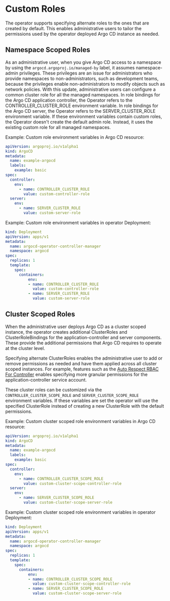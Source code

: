 # Custom Roles

The operator supports specifying alternate roles to the ones that are created by default. This
enables administrative users to tailor the permissions used by the operator deployed Argo CD instance as needed.

## Namespace Scoped Roles

As an administrative user, when you give Argo CD access to a namespace by using the `argocd.argoproj.io/managed-by` label, it assumes namespace-admin privileges. These privileges are an issue for administrators who provide namespaces to non-administrators, such as development teams, because the privileges enable non-administrators to modify objects such as network policies. With this update, administrative users can configure a common cluster role for all the managed namespaces. In role bindings for the Argo CD application controller, the Operator refers to the CONTROLLER_CLUSTER_ROLE environment variable. In role bindings for the Argo CD server, the Operator refers to the SERVER_CLUSTER_ROLE environment variable. If these environment variables contain custom roles, the Operator doesn't create the default admin role. Instead, it uses the existing custom role for all managed namespaces.

Example: Custom role environment variables in Argo CD resource:

```yaml
apiVersion: argoproj.io/v1alpha1
kind: ArgoCD
metadata:
  name: example-argocd
  labels:
    example: basic
spec:
  controller:
    env:
      - name: CONTROLLER_CLUSTER_ROLE
        value: custom-controller-role
  server:
    env:
      - name: SERVER_CLUSTER_ROLE
        value: custom-server-role
```

Example: Custom role environment variables in operator Deployment:

```yaml
kind: Deployment
apiVersion: apps/v1
metadata:
  name: argocd-operator-controller-manager
  namespace: argocd
spec:
  replicas: 1
  template:
    spec:
      containers:
          env:
          - name: CONTROLLER_CLUSTER_ROLE
            value: custom-controller-role
          - name: SERVER_CLUSTER_ROLE
            value: custom-server-role
```

## Cluster Scoped Roles

When the administrative user deploys Argo CD as a cluster scoped instance, the operator creates additional ClusterRoles and ClusterRoleBindings for the
application-controller and server components. These provide the additional permissions that Argo CD requires to operate at the cluster level.

Specifying alternate ClusterRoles enables the administrative user to add or remove permissions
as needed and have them applied across all cluster scoped instances. For example, features such as the [Auto Respect RBAC For Controller](https://argo-cd.readthedocs.io/en/stable/operator-manual/declarative-setup/#auto-respect-rbac-for-controller) enables specifying more granular permissions for the application-controller service account.

These cluster roles can be customized via the `CONTROLLER_CLUSTER_SCOPE_ROLE` and `SERVER_CLUSTER_SCOPE_ROLE` environment variables. If these variables are set the operator will
use the specified ClusterRole instead of creating a new ClusterRole with the default permissions.

Example: Custom cluster scoped role environment variables in Argo CD resource:

```yaml
apiVersion: argoproj.io/v1alpha1
kind: ArgoCD
metadata:
  name: example-argocd
  labels:
    example: basic
spec:
  controller:
    env:
      - name: CONTROLLER_CLUSTER_SCOPE_ROLE
        value: custom-cluster-scope-controller-role
  server:
    env:
      - name: SERVER_CLUSTER_SCOPE_ROLE
        value: custom-cluster-scope-server-role
```

Example: Custom cluster scoped role environment variables in operator Deployment:

```yaml
kind: Deployment
apiVersion: apps/v1
metadata:
  name: argocd-operator-controller-manager
  namespace: argocd
spec:
  replicas: 1
  template:
    spec:
      containers:
          env:
          - name: CONTROLLER_CLUSTER_SCOPE_ROLE
            value: custom-cluster-scope-controller-role
          - name: SERVER_CLUSTER_SCOPE_ROLE
            value: custom-cluster-scope-server-role
```